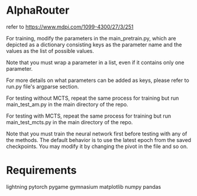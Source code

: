 # AlphaRouter

refer to https://www.mdpi.com/1099-4300/27/3/251

For training, modify the parameters in the main_pretrain.py, which are depicted as a dictionary consisting keys as the parameter name and the values as the list of possible values.

Note that you must wrap a parameter in a list, even if it contains only one parameter.

For more details on what parameters can be added as keys, please refer to run.py file's argparse section.

For testing without MCTS, repeat the same process for training but run main_test_am.py in the main directory of the repo.

For testing with MCTS,  repeat the same process for training but run main_test_mcts.py in the main directory of the repo.

Note that you must train the neural network first before testing with any of the methods. The default behavior is to use the latest epoch from the saved checkpoints. You may modify it by changing the pivot in the file and so on.

# Requirements

lightning
pytorch
pygame
gymnasium
matplotlib
numpy
pandas


